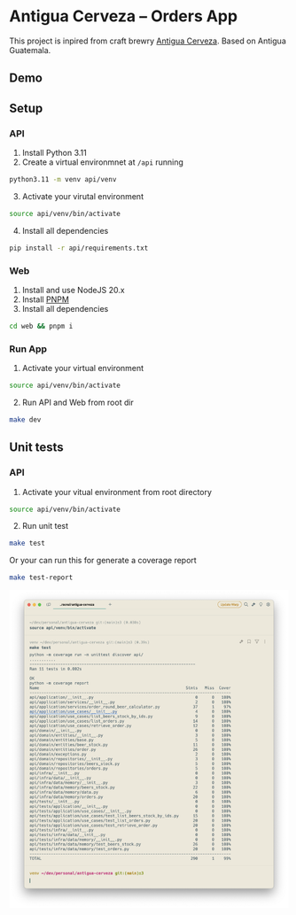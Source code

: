 # Antigua Cerveza – Orders App

This project is inpired from craft brewry [Antigua Cerveza](https://www.antiguacerveza.com/english). Based on Antigua Guatemala.

## Demo


## Setup

### API
1. Install Python 3.11
2. Create a virtual environmnet at `/api` running
```bash
python3.11 -m venv api/venv
```
3. Activate your virutal environment
```bash
source api/venv/bin/activate
```
4. Install all dependencies
```bash
pip install -r api/requirements.txt
```

### Web
1. Install and use NodeJS 20.x
2. Install [PNPM](https://pnpm.io/)
3. Install all dependencies
```bash
cd web && pnpm i
```

### Run App
1. Activate your virtual environment
```bash
source api/venv/bin/activate
```
2. Run API and Web from root dir
```bash
make dev
```

## Unit tests

### API
1. Activate your vitual environment from root directory
```bash
source api/venv/bin/activate
```
2. Run unit test
```bash
make test
```

Or your can run this for generate a coverage report
```bash
make test-report
```

![cov report](./assets/cov-report.png)

